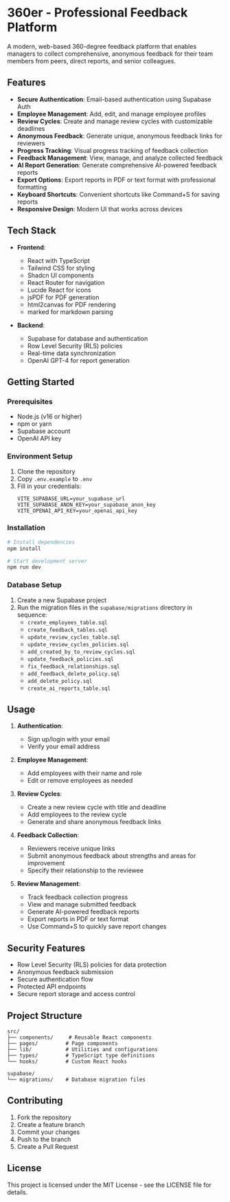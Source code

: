 # 360er - Professional Feedback Platform

A modern, web-based 360-degree feedback platform that enables managers to collect comprehensive, anonymous feedback for their team members from peers, direct reports, and senior colleagues.

## Features

- **Secure Authentication**: Email-based authentication using Supabase Auth
- **Employee Management**: Add, edit, and manage employee profiles
- **Review Cycles**: Create and manage review cycles with customizable deadlines
- **Anonymous Feedback**: Generate unique, anonymous feedback links for reviewers
- **Progress Tracking**: Visual progress tracking of feedback collection
- **Feedback Management**: View, manage, and analyze collected feedback
- **AI Report Generation**: Generate comprehensive AI-powered feedback reports
- **Export Options**: Export reports in PDF or text format with professional formatting
- **Keyboard Shortcuts**: Convenient shortcuts like Command+S for saving reports
- **Responsive Design**: Modern UI that works across devices

## Tech Stack

- **Frontend**:
  - React with TypeScript
  - Tailwind CSS for styling
  - Shadcn UI components
  - React Router for navigation
  - Lucide React for icons
  - jsPDF for PDF generation
  - html2canvas for PDF rendering
  - marked for markdown parsing

- **Backend**:
  - Supabase for database and authentication
  - Row Level Security (RLS) policies
  - Real-time data synchronization
  - OpenAI GPT-4 for report generation

## Getting Started

### Prerequisites

- Node.js (v16 or higher)
- npm or yarn
- Supabase account
- OpenAI API key

### Environment Setup

1. Clone the repository
2. Copy `.env.example` to `.env`
3. Fill in your credentials:
   ```
   VITE_SUPABASE_URL=your_supabase_url
   VITE_SUPABASE_ANON_KEY=your_supabase_anon_key
   VITE_OPENAI_API_KEY=your_openai_api_key
   ```

### Installation

```bash
# Install dependencies
npm install

# Start development server
npm run dev
```

### Database Setup

1. Create a new Supabase project
2. Run the migration files in the `supabase/migrations` directory in sequence:
   - `create_employees_table.sql`
   - `create_feedback_tables.sql`
   - `update_review_cycles_table.sql`
   - `update_review_cycles_policies.sql`
   - `add_created_by_to_review_cycles.sql`
   - `update_feedback_policies.sql`
   - `fix_feedback_relationships.sql`
   - `add_feedback_delete_policy.sql`
   - `add_delete_policy.sql`
   - `create_ai_reports_table.sql`

## Usage

1. **Authentication**:
   - Sign up/login with your email
   - Verify your email address

2. **Employee Management**:
   - Add employees with their name and role
   - Edit or remove employees as needed

3. **Review Cycles**:
   - Create a new review cycle with title and deadline
   - Add employees to the review cycle
   - Generate and share anonymous feedback links

4. **Feedback Collection**:
   - Reviewers receive unique links
   - Submit anonymous feedback about strengths and areas for improvement
   - Specify their relationship to the reviewee

5. **Review Management**:
   - Track feedback collection progress
   - View and manage submitted feedback
   - Generate AI-powered feedback reports
   - Export reports in PDF or text format
   - Use Command+S to quickly save report changes

## Security Features

- Row Level Security (RLS) policies for data protection
- Anonymous feedback submission
- Secure authentication flow
- Protected API endpoints
- Secure report storage and access control

## Project Structure

```
src/
├── components/     # Reusable React components
├── pages/         # Page components
├── lib/           # Utilities and configurations
├── types/         # TypeScript type definitions
└── hooks/         # Custom React hooks

supabase/
└── migrations/    # Database migration files
```

## Contributing

1. Fork the repository
2. Create a feature branch
3. Commit your changes
4. Push to the branch
5. Create a Pull Request

## License

This project is licensed under the MIT License - see the LICENSE file for details.
